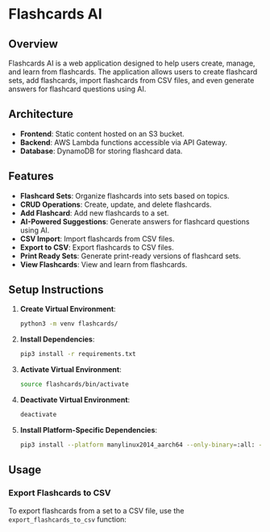 # Flashcards AI

## Overview
Flashcards AI is a web application designed to help users create, manage, and learn from flashcards. The application allows users to create flashcard sets, add flashcards, import flashcards from CSV files, and even generate answers for flashcard questions using AI.

## Architecture
- **Frontend**: Static content hosted on an S3 bucket.
- **Backend**: AWS Lambda functions accessible via API Gateway.
- **Database**: DynamoDB for storing flashcard data.

## Features
- **Flashcard Sets**: Organize flashcards into sets based on topics.
- **CRUD Operations**: Create, update, and delete flashcards.
- **Add Flashcard**: Add new flashcards to a set.
- **AI-Powered Suggestions**: Generate answers for flashcard questions using AI.
- **CSV Import**: Import flashcards from CSV files.
- **Export to CSV**: Export flashcards to CSV files.
- **Print Ready Sets**: Generate print-ready versions of flashcard sets.
- **View Flashcards**: View and learn from flashcards.

## Setup Instructions
1. **Create Virtual Environment**:
    ```sh
    python3 -m venv flashcards/
    ```

2. **Install Dependencies**:
    ```sh
    pip3 install -r requirements.txt
    ```

3. **Activate Virtual Environment**:
    ```sh
    source flashcards/bin/activate
    ```

4. **Deactivate Virtual Environment**:
    ```sh
    deactivate
    ```

5. **Install Platform-Specific Dependencies**:
    ```sh
    pip3 install --platform manylinux2014_aarch64 --only-binary=:all: -t package -r requirements.txt
    ```

## Usage
### Export Flashcards to CSV
To export flashcards from a set to a CSV file, use the `export_flashcards_to_csv` function:
